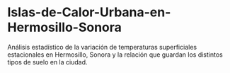 # Islas-de-Calor-Urbana-en-Hermosillo-Sonora
Análisis estadístico de la variación de temperaturas superficiales estacionales en Hermosillo, Sonora y la relación que guardan los distintos tipos de suelo en la ciudad.
